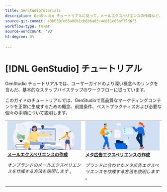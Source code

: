 ```yaml
---
title: GenStudioTutorials
description: GenStudio チュートリアルに従って、メールエクスペリエンスの作成など、エンドツーエンドのプロセスを完了する方法を説明します。
source-git-commit: 43b059fe65a06b1cb6bba03c4e811c83af75d6f3
workflow-type: tm+mt
source-wordcount: '93'
ht-degree: 0%

---
```



# [!DNL GenStudio] チュートリアル

GenStudio チュートリアルでは、ユーザーガイドのより深い概念へのリンクを含んだ、基本的なステップバイステップのワークフローに従っています。

このガイドのチュートリアルでは、GenStudioで高品質なマーケティングコンテンツを正常に生成するための概念、前提条件、ベストプラクティスおよび必要な個々の手順について説明します。

<table style="table-layout:fixed">
<td valign="top">
   <div>
      <a href="create-email-experience.md">
      <img alt="アイデア，本，鉛筆，コンピューター" src="../assets/card-create-assets.png">
      <strong> メールエクスペリエンスの作成 </strong>
      </a>
   </div>
   <p>
      <em> オンブランドのメールエクスペリエンスを作成する方法を説明します </em>。
   </p>
</td>
<td valign="top">
   <div>
      <a href="create-meta-ad.md">
      <img alt="アイデア，本，鉛筆，コンピューター" src="../assets/card-manage-content.png">
      <strong> メタ広告エクスペリエンスの作成 </strong>
      </a>
   </div>
   <p>
      <em> ブランドに合わせたメタ広告エクスペリエンスを作成する方法を説明します </em>。
   </p>
</td><!-- 
<td valign="top">
   <div>
      <a href="create-email-experience.md">
      <img alt="Ideas, books, pencil, computer" src="../assets/card-create-assets.png">
      <strong>Create an email experience</strong>
      </a>
   </div>
   <p>
      <em>Learn how to create an on-brand Email experience.</em>
   </p>
</td> -->
</table>
